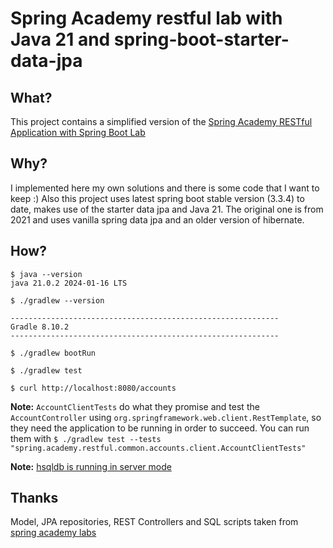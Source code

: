 # Spring Academy restful lab with Java 21 and spring-boot-starter-data-jpa

## What?

This project contains a simplified version of the [Spring Academy RESTful Application with Spring Boot Lab](https://spring.academy/courses/spring-boot/lessons/spring-boot-rest-app-lab)

## Why?

I implemented here my own solutions and there is some code that I want to keep :) Also this project uses latest spring boot stable version (3.3.4) to date, makes use of the starter data jpa and Java 21. The original one is from 2021 and uses vanilla spring data jpa and an older version of hibernate.

## How?

```
$ java --version
java 21.0.2 2024-01-16 LTS

$ ./gradlew --version

------------------------------------------------------------
Gradle 8.10.2
------------------------------------------------------------

$ ./gradlew bootRun

$ ./gradlew test

$ curl http://localhost:8080/accounts
```
**Note:** `AccountClientTests` do what they promise and test the `AccountController` using `org.springframework.web.client.RestTemplate`, so they need the application to be running in order to succeed. You can run them with `$ ./gradlew test --tests "spring.academy.restful.common.accounts.client.AccountClientTests"`

**Note:** [hsqldb is running in server mode](https://github.com/lurodrig/hsqldb-in-server-mode)

## Thanks

Model, JPA repositories, REST Controllers and SQL scripts taken from [spring academy labs](https://spring.academy/courses/spring-boot)


